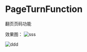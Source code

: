 # PageTurnFunction
翻页页码功能

效果图：
![sss](https://raw.githubusercontent.com/yiwei151/PageTurnFunction/master/1.png)


![ddd](https://raw.githubusercontent.com/yiwei151/PageTurnFunction/master/2.png)
